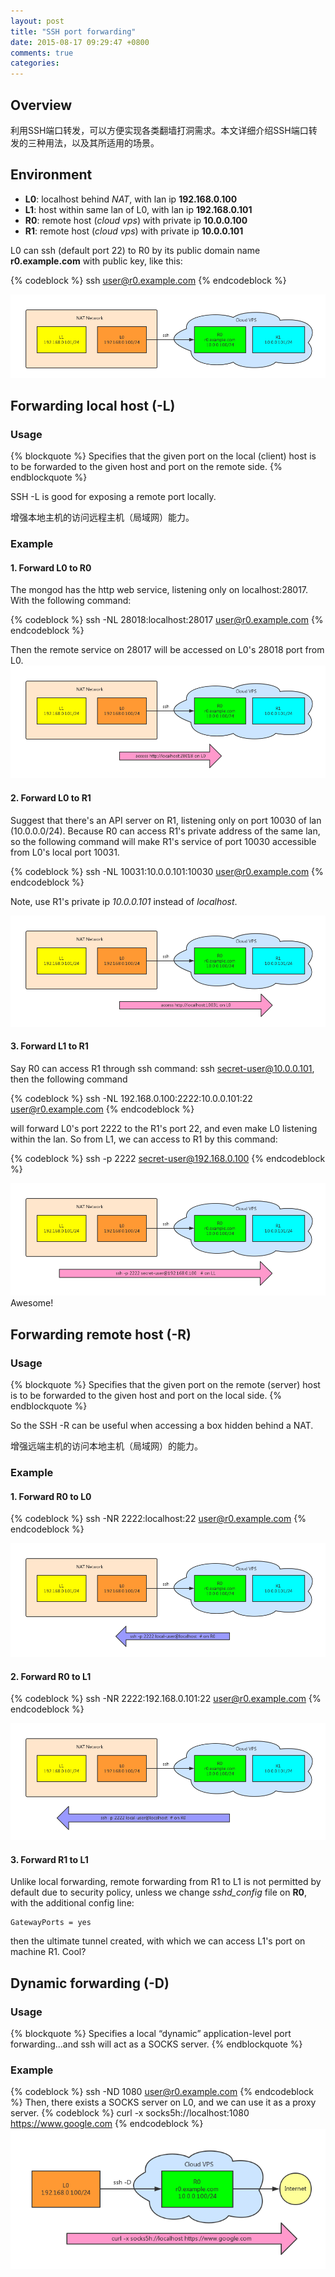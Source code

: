 ```yaml
---
layout: post
title: "SSH port forwarding"
date: 2015-08-17 09:29:47 +0800
comments: true
categories:
---
```


## Overview

利用SSH端口转发，可以方便实现各类翻墙打洞需求。本文详细介绍SSH端口转发的三种用法，以及其所适用的场景。

## Environment

- **L0**: localhost behind *NAT*, with lan ip **192.168.0.100**
- **L1**: host within same lan of L0, with lan ip **192.168.0.101**
- **R0**: remote host (*cloud vps*) with private ip **10.0.0.100**
- **R1**: remote host (*cloud vps*) with private ip **10.0.0.101**

L0 can ssh (default port 22) to R0 by its public domain name **r0.example.com** with public key, like this:

{% codeblock %}
ssh user@r0.example.com
{% endcodeblock %}

![](/images/ssh-port-forwarding/0.png)
## Forwarding local host (-L)

### Usage

{% blockquote %}
Specifies that the given port on the local (client) host is to be forwarded to the given host and port on the remote side.
{% endblockquote %}

SSH -L is good for exposing a remote port locally.

增强本地主机的访问远程主机（局域网）能力。

### Example
#### 1. Forward L0 to R0

The mongod has the http web service, listening only on localhost:28017. With the following command:

{% codeblock %}
ssh -NL 28018:localhost:28017 user@r0.example.com
{% endcodeblock %}

Then the remote service on 28017 will be accessed on L0's 28018 port from L0.
![](/images/ssh-port-forwarding/1.png)

#### 2. Forward L0 to R1

Suggest that there's an API server on R1, listening only on port 10030 of lan (10.0.0.0/24).
Because R0 can access R1's private address of the same lan, so the following command will make R1's service of port 10030 accessible from L0's local port 10031.

{% codeblock %}
ssh -NL 10031:10.0.0.101:10030 user@r0.example.com
{% endcodeblock %}

Note, use R1's private ip *10.0.0.101* instead of *localhost*.

![](/images/ssh-port-forwarding/2.png)

#### 3. Forward L1 to R1

Say R0 can access R1 through ssh command: ssh secret-user@10.0.0.101, then the following command

{% codeblock %}
ssh -NL 192.168.0.100:2222:10.0.0.101:22 user@r0.example.com
{% endcodeblock %}

will forward L0's port 2222 to the R1's port 22, and even make L0 listening within the lan. So from L1, we can access to R1 by this command:

{% codeblock %}
ssh -p 2222 secret-user@192.168.0.100
{% endcodeblock %}

![](/images/ssh-port-forwarding/3.png)
Awesome!

## Forwarding remote host (-R)
### Usage
{% blockquote %}
Specifies that the given port on the remote (server) host is to be forwarded to the given host and port on the local side.
{% endblockquote %}

So the SSH -R can be useful when accessing a box hidden behind a NAT.

增强远端主机的访问本地主机（局域网）的能力。

### Example
#### 1. Forward R0 to L0

{% codeblock %}
ssh -NR 2222:localhost:22 user@r0.example.com
{% endcodeblock %}

![](/images/ssh-port-forwarding/4.png)

#### 2. Forward R0 to L1

{% codeblock %}
ssh -NR 2222:192.168.0.101:22 user@r0.example.com
{% endcodeblock %}

![](/images/ssh-port-forwarding/5.png)

#### 3. Forward R1 to L1
Unlike local forwarding, remote forwarding from R1 to L1 is not permitted by default due to security policy,
unless we change *sshd_config* file on **R0**, with the additional config line:
```
GatewayPorts = yes
```
then the ultimate tunnel created, with which we can access L1's port on machine R1. Cool?

## Dynamic forwarding (-D)
### Usage
{% blockquote %}
Specifies a local “dynamic” application-level port forwarding...and ssh will act as a SOCKS server.
{% endblockquote %}

### Example
{% codeblock %}
ssh -ND 1080 user@r0.example.com
{% endcodeblock %}
Then, there exists a SOCKS server on L0, and we can use it as a proxy server.
{% codeblock %}
curl -x socks5h://localhost:1080 https://www.google.com
{% endcodeblock %}
![](/images/ssh-port-forwarding/7.png)
